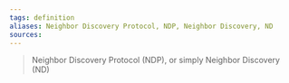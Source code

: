 ```yaml
---
tags: definition
aliases: Neighbor Discovery Protocol, NDP, Neighbor Discovery, ND
sources: 
---
```


> Neighbor Discovery Protocol (NDP), or simply Neighbor Discovery (ND)


